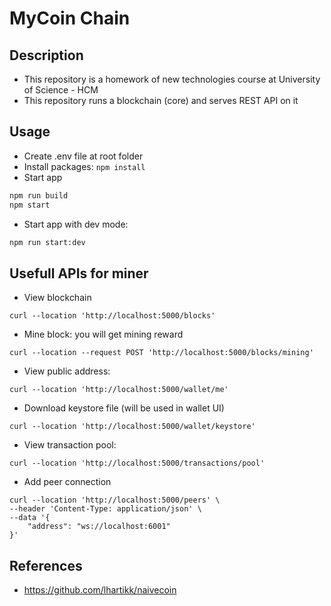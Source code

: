 # MyCoin Chain

## Description

-   This repository is a homework of new technologies course at University of Science - HCM
-   This repository runs a blockchain (core) and serves REST API on it

## Usage

-   Create .env file at root folder
-   Install packages: `npm install`
-   Start app

```bash
npm run build
npm start
```

-   Start app with dev mode:

```bash
npm run start:dev
```

## Usefull APIs for miner

-   View blockchain

```
curl --location 'http://localhost:5000/blocks'
```

-   Mine block: you will get mining reward

```
curl --location --request POST 'http://localhost:5000/blocks/mining'
```

-   View public address:

```
curl --location 'http://localhost:5000/wallet/me'
```

-   Download keystore file (will be used in wallet UI)

```
curl --location 'http://localhost:5000/wallet/keystore'
```

-   View transaction pool:

```
curl --location 'http://localhost:5000/transactions/pool'
```

-   Add peer connection

```
curl --location 'http://localhost:5000/peers' \
--header 'Content-Type: application/json' \
--data '{
    "address": "ws://localhost:6001"
}'
```

## References

-   https://github.com/lhartikk/naivecoin
